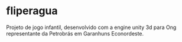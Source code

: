 # fliperagua
Projeto de jogo infantil, desenvolvido com a engine unity 3d para Ong representante da Petrobrás em Garanhuns Econordeste.
